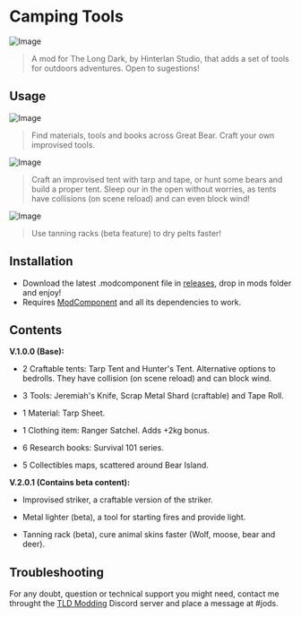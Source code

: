 # Camping Tools

![Image](https://github.com/Jods-Its/Jods-Camping-Tools/blob/main/Images/suboM3f.jpg)

> A mod for The Long Dark, by Hinterlan Studio, that adds a set of tools for outdoors adventures. Open to sugestions!

## Usage

![Image](https://github.com/Jods-Its/Jods-Camping-Tools/blob/main/Images/screen_52f7befd-fea8-463b-bbfd-15e46d668dfe_hi.png) 

> Find materials, tools and books across Great Bear. Craft your own improvised tools.

![Image](https://github.com/Jods-Its/Jods-Camping-Tools/blob/main/Images/screen_041562b7-4600-4306-b873-4e1fbcb5b953_hi.png)

> Craft an improvised tent with tarp and tape, or hunt some bears and build a proper tent. Sleep our in the open without worries, as tents have collisions (on scene reload) and can even block wind!

![Image](https://github.com/Jods-Its/Jods-Camping-Tools/blob/main/Images/screen_8c652d5a-4861-49b4-a407-add56cec5ca2_hi.png)

> Use tanning racks (beta feature) to dry pelts faster!

## Installation

 * Download the latest .modcomponent file in [releases](https://github.com/Jods-Its/Jods-Camping-Tools/releases), drop in mods folder and enjoy!
 * Requires [ModComponent](https://github.com/dommrogers/ModComponent) and all its dependencies to work.

## Contents

**V.1.0.0 (Base):**

- 2 Craftable tents: Tarp Tent and Hunter's Tent. Alternative options to bedrolls. They have collision (on scene reload) and can block wind.

- 3 Tools: Jeremiah's Knife, Scrap Metal Shard (craftable) and Tape Roll.

- 1 Material: Tarp Sheet.

- 1 Clothing item: Ranger Satchel. Adds +2kg bonus.

- 6 Research books: Survival 101 series.

- 5 Collectibles maps, scattered around Bear Island.


**V.2.0.1 (Contains beta content):**

- Improvised striker, a craftable version of the striker.

- Metal lighter (beta), a tool for starting fires and provide light.

- Tanning rack (beta), cure animal skins faster (Wolf, moose, bear and deer).

## Troubleshooting

For any doubt, question or technical support you might need, contact me throught the [TLD Modding](https://discord.com/invite/nb2jQez) Discord server and place a message at #jods.

